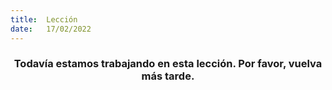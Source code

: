 ```yaml
---
title:  Lección
date:   17/02/2022
---
```


### <center>Todavía estamos trabajando en esta lección. Por favor, vuelva más tarde.</center>
